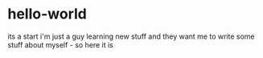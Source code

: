 # hello-world
its a start
i'm just a guy learning new stuff and they want me to write some stuff about myself - so here it is
